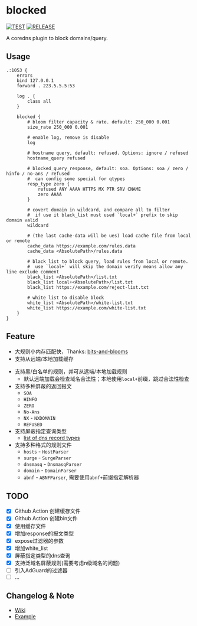 # blocked 
[![TEST](https://github.com/swoiow/blocked/actions/workflows/test.yml/badge.svg)](https://github.com/swoiow/blocked/actions/workflows/test.yml)
[![RELEASE](https://github.com/swoiow/blocked/actions/workflows/dist.yml/badge.svg)](https://github.com/swoiow/blocked/actions/workflows/dist.yml)

A coredns plugin to block domains/query.

## Usage

```
.:1053 {
    errors
    bind 127.0.0.1
    forward . 223.5.5.5:53

    log . {
        class all
    }

    blocked {
        # bloom filter capacity & rate. default: 250_000 0.001
        size_rate 250_000 0.001
    
        # enable log, remove is disable
        log
        
        # hostname query, default: refused. Options: ignore / refused
        hostname_query refused
        
        # blocked_query_response, default: soa. Options: soa / zero / hinfo / no-ans / refused
        #  can config some special for qtypes
        resp_type zero {
            refused ANY AAAA HTTPS MX PTR SRV CNAME
            zero AAAA
        }
        
        # covert domain in wildcard, and compare all to filter
        #  if use it black_list must used `local+` prefix to skip domain valid
        wildcard
        
        # (the last cache-data will be ues) load cache file from local or remote
        cache_data https://example.com/rules.data
        cache_data <AbsolutePath>/rules.data
        
        # black list to block query, load rules from local or remote.
        #  use `local+` will skip the domain verify means allow any line exclude comment
        black_list <AbsolutePath>/list.txt
        black_list local+<AbsolutePath>/list.txt
        black_list https://example.com/reject-list.txt
        
        # white list to disable block
        white_list <AbsolutePath>/white-list.txt
        white_list https://example.com/white-list.txt
    }
}
```

## Feature

- 大规则小内存匹配快，Thanks: [bits-and-blooms](https://github.com/bits-and-blooms/bloom)
- 支持从远端/本地加载缓存

+ 支持黑/白名单的规则，并可从远端/本地加载规则
  - 默认远端加载会检查域名合法性；本地使用`local+`前缀，跳过合法性检查
+ 支持多种屏蔽的返回报文
  - `SOA`
  - `HINFO`
  - `ZERO`
  - `No-Ans`
  - `NX` - `NXDOMAIN`
  - `REFUSED`
+ 支持屏蔽指定查询类型
  - [list of dns record types](https://en.wikipedia.org/wiki/List_of_DNS_record_types)
+ 支持多种格式的规则文件
  - `hosts` - `HostParser`
  - `surge` - `SurgeParser`
  - `dnsmasq` - `DnsmasqParser`
  - `domain` - `DomainParser`
  - `abnf` - `ABNFParser`, 需要使用`abnf+`前缀指定解析器

## TODO

- [x] Github Action 创建缓存文件
- [x] Github Action 创建bin文件
- [x] 使用缓存文件
- [x] 增加response的报文类型
- [x] expose过滤器的参数
- [x] 增加white_list
- [x] 屏蔽指定类型的dns查询
- [x] 支持泛域名屏蔽规则(需要考虑n级域名的问题)
- [ ] 引入AdGuard的过滤器
- [ ] ...

## Changelog & Note

- [Wiki](https://github.com/swoiow/blocked/wiki/Changelog-&-Note)
- [Example](https://github.com/swoiow/blocked/wiki/Sample)
